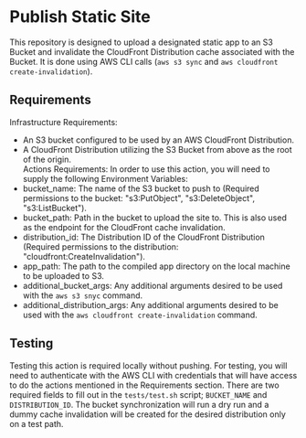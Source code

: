 # Publish Static Site

This repository is designed to upload a designated static app to an S3 Bucket and invalidate the CloudFront Distribution cache associated with the Bucket. It is done using AWS CLI calls (`aws s3 sync` and `aws cloudfront create-invalidation`).

## Requirements
Infrastructure Requirements:
* An S3 bucket configured to be used by an AWS CloudFront Distribution.
* A CloudFront Distribution utilizing the S3 Bucket from above as the root of the origin.  
Actions Requirements:
In order to use this action, you will need to supply the following Environment Variables:
* bucket_name: The name of the S3 bucket to push to (Required permissions to the bucket: "s3:PutObject", "s3:DeleteObject", "s3:ListBucket").
* bucket_path: Path in the bucket to upload the site to. This is also used as the endpoint for the CloudFront cache invalidation.
* distribution_id: The Distribution ID of the CloudFront Distribution (Required permissions to the distribution: "cloudfront:CreateInvalidation").
* app_path: The path to the compiled app directory on the local machine to be uploaded to S3.
* additional_bucket_args: Any additional arguments desired to be used with the `aws s3 snyc` command.
* additional_distribution_args: Any additional arguments desired to be used with the `aws cloudfront create-invalidation` command.

## Testing
Testing this action is required locally without pushing. For testing, you will need to authenticate with the AWS CLI with credentials that will have access to do the actions mentioned in the Requirements section. There are two required fields to fill out in the `tests/test.sh` script; `BUCKET_NAME` and `DISTRIBUTION_ID`. The bucket synchronization will run a dry run and a dummy cache invalidation will be created for the desired distribution only on a test path.